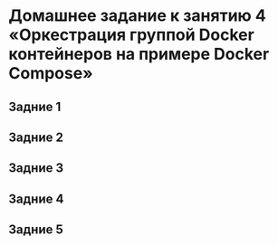 # Домашнее задание к занятию 4 «Оркестрация группой Docker контейнеров на примере Docker Compose»

## Задние 1


## Задние 2


## Задние 3


## Задние 4


## Задние 5

